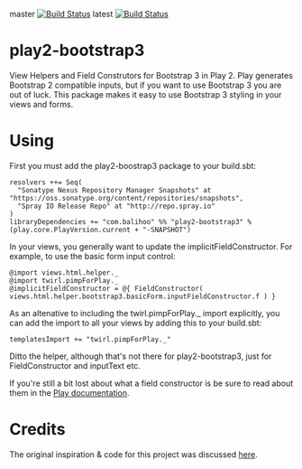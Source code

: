master [![Build Status](https://travis-ci.org/balihoo/play2-bootstrap3.png?branch=master)](https://travis-ci.org/balihoo/play2-bootstrap3)
latest [![Build Status](https://travis-ci.org/balihoo/play2-bootstrap3.png)](https://travis-ci.org/balihoo/play2-bootstrap3)

play2-bootstrap3
================

View Helpers and Field Construtors for Bootstrap 3 in Play 2. Play generates Bootstrap 2 compatible inputs, but if you want to use Bootstrap 3 you are out of luck. This package makes it easy to use Bootstrap 3 styling in your views and forms.


Using
===============
First you must add the play2-boostrap3 package to your build.sbt:
```
resolvers ++= Seq(
  "Sonatype Nexus Repository Manager Snapshots" at "https://oss.sonatype.org/content/repositories/snapshots",
  "Spray IO Release Repo" at "http://repo.spray.io"
)
libraryDependencies += "com.balihoo" %% "play2-bootstrap3" % (play.core.PlayVersion.current + "-SNAPSHOT")
```

In your views, you generally want to update the implicitFieldConstructor. For example, to use the basic form input control:
```
@import views.html.helper._
@import twirl.pimpForPlay._
@implicitFieldConstructor = @{ FieldConstructor( views.html.helper.bootstrap3.basicForm.inputFieldConstructor.f ) }
```

As an altenative to including the twirl.pimpForPlay._ import explicitly, you can add the import to all your views by adding this to your build.sbt:
```
templatesImport += "twirl.pimpForPlay._"
```

Ditto the helper, although that's not there for play2-bootstrap3, just for FieldConstructor and inputText etc.

If you're still a bit lost about what a field constructor is be sure to read about them in the [Play documentation](http://www.playframework.com/documentation/2.2.x/ScalaCustomFieldConstructors).

Credits
============
The original inspiration & code for this project was discussed [here](https://groups.google.com/forum/#!topic/play-framework/fVQbxZIC8vE).
